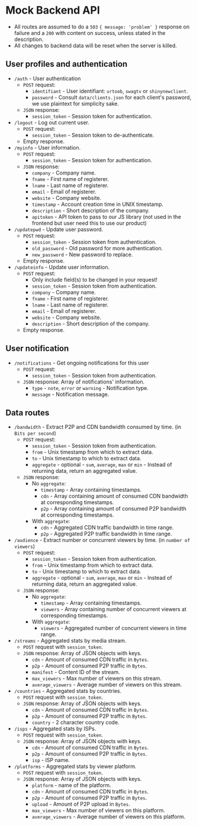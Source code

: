 # Mock Backend API
- All routes are assumed to do a `503` `{ message: 'problem' }` response on failure and a `200` with content on success, unless stated in the description.
- All changes to backend data will be reset when the server is killed.

## User profiles and authentication
- `/auth` - User authentication
  - `POST` request:
    - `identifiant` - User identifiant: `urtoob`, `swagtv` or `shinynewclient`.
    - `password` - Consult `data/clients.json` for each client's password, we use plaintext for simplicity sake.
  - `JSON` response:
    - `session_token` - Session token for authentication.
- `/logout` - Log out current user.
  - `POST` request:
    - `session_token` - Session token to de-authenticate.
  - Empty response.
- `/myinfo` - User information.
  - `POST` request:
    - `session_token` - Session token for authentication.
  - `JSON` response:
    - `company` - Company name.
    - `fname` - First name of registerer.
    - `lname` - Last name of registerer.
    - `email` - Email of registerer.
    - `website` - Company website.
    - `timestamp` - Account creation time in UNIX timestamp.
    - `description` - Short description of the company.
    - `apitoken` - API token to pass to our JS library (not used in the frontend but user need this to use our product)
- `/updatepwd` - Update user password.
  - `POST` request:
    - `session_token` - Session token from authentication.
    - `old_password` - Old password for more authentication.
    - `new_password` - New password to replace.
  - Empty response.
- `/updateinfo` - Update user information.
  - `POST` request:
    - Only include field(s) to be changed in your request!
    - `session_token` - Session token from authentication.
    - `company` - Company name.
    - `fname` - First name of registerer.
    - `lname` - Last name of registerer.
    - `email` - Email of registerer.
    - `website` - Company website.
    - `description` - Short description of the company.
  - Empty response.

## User notification
- `/notifications` - Get ongoing notifications for this user
  - `POST` request:
    - `session_token` - Session token from authentication.
  - `JSON` response: Array of notifications' information.
    - `type` - `note`, `error` or `warning` - Notification type.
    - `message` - Notification message.

## Data routes
- `/bandwidth` - Extract P2P and CDN bandwidth consumed by time. (in `Bits per second`)
  - `POST` request:
    - `session_token` - Session token from authentication.
    - `from` - Unix timestamp from which to extract data.
    - `to` - Unix timestamp to which to extract data.
    - `aggregate` - optional - `sum`, `average`, `max` or `min` - Instead of returning data, return an aggregated value.
  - `JSON` response:
    - No `aggregate`:
      - `timestamp` - Array containing timestamps.
      - `cdn` - Array containing amount of consumed CDN bandwidth at corresponding timestamps.
      - `p2p` - Array containing amount of consumed P2P bandwidth at corresponding timestamps.
    - With `aggregate`:
      - `cdn` - Aggregated CDN traffic bandwidth in time range.
      - `p2p` - Aggregated P2P traffic bandwidth in time range.
- `/audience` - Extract number or concurrent viewers by time. (in `number of viewers`)
  - `POST` request:
    - `session_token` - Session token from authentication.
    - `from` - Unix timestamp from which to extract data.
    - `to` - Unix timestamp to which to extract data.
    - `aggregate` - optional - `sum`, `average`, `max` or `min` - Instead of returning data, return an aggregated value.
  - `JSON` response:
    - No `aggregate`:
      - `timestamp` - Array containing timestamps.
      - `viewers` - Array containing number of concurrent viewers at corresponding timestamps.
    - With `aggregate`:
      - `viewers` - Aggregated number of concurrent viewers in time range.
- `/streams` - Aggregated stats by media stream.
  - `POST` request with `session_token`.
  - `JSON` response: Array of JSON objects with keys.
    - `cdn` - Amount of consumed CDN traffic in `Bytes`.
    - `p2p` - Amount of consumed P2P traffic in `Bytes`.
    - `manifest` - Content ID of the stream.
    - `max_viewers` - Max number of viewers on this stream.
    - `average_viewers` - Average number of viewers on this stream.
- `/countries` - Aggregated stats by countries.
  - `POST` request with `session_token`.
  - `JSON` response: Array of JSON objects with keys.
    - `cdn` - Amount of consumed CDN traffic in `Bytes`.
    - `p2p` - Amount of consumed P2P traffic in `Bytes`.
    - `country` - 2 character country code.
- `/isps` - Aggregated stats by ISPs.
  - `POST` request with `session_token`.
  - `JSON` response: Array of JSON objects with keys.
    - `cdn` - Amount of consumed CDN traffic in `Bytes`.
    - `p2p` - Amount of consumed P2P traffic in `Bytes`.
    - `isp` - ISP name.
- `/platforms` - Aggregated stats by viewer platform.
  - `POST` request with `session_token`.
  - `JSON` response: Array of JSON objects with keys.
    - `platform` -  name of the platform.
    - `cdn` - Amount of consumed CDN traffic in `Bytes`.
    - `p2p` - Amount of consumed P2P traffic in `Bytes`.
    - `upload` - Amount of P2P upload in `Bytes`.
    - `max_viewers` - Max number of viewers on this platform.
    - `average_viewers` - Average number of viewers on this platform.
